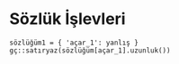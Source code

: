 # Sözlük İşlevleri

```text
sözlüğüm1 = { 'açar_1': yanlış }
gç::satıryaz(sözlüğüm[açar_1].uzunluk())
```



